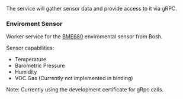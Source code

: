 The service will gather sensor data and provide access to it via gRPC.

### Enviroment Sensor

Worker service for the [BME680](https://www.bosch-sensortec.com/bst/products/all_products/bme680) enviromental sensor from Bosh.

Sensor capabilities:

* Temperature
* Barometric Pressure
* Humidity
* VOC Gas (Currently not implemented in binding)

Note: Currently using the development certificate for gRpc calls.


    